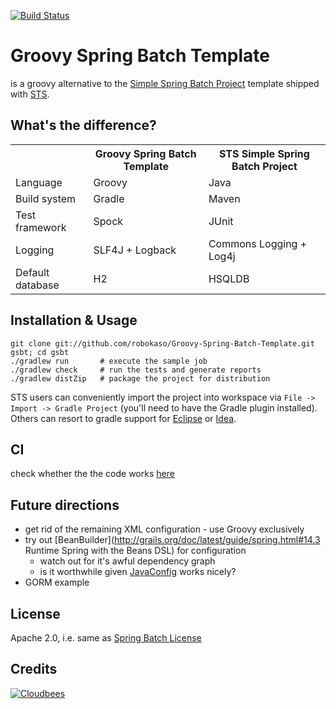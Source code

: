 [![Build Status](https://travis-ci.org/robokaso/Groovy-Spring-Batch-Template.png)](https://travis-ci.org/robokaso/Groovy-Spring-Batch-Template)

Groovy Spring Batch Template
============================

is a groovy alternative to the [Simple Spring Batch Project](http://static.springsource.org/spring-batch/getting-started.html) 
template shipped with [STS](http://www.springsource.com/developer/sts).

	
What's the difference?
------------------

<table>
<th></th><th>Groovy Spring Batch Template</th> <th>STS Simple Spring Batch Project</th>
<tr> <td>Language</td>			<td>Groovy</td> 	<td>Java</td> 	</tr>
<tr> <td>Build system</td>		<td>Gradle</td>		<td>Maven</td> 	</tr>
<tr> <td>Test framework</td>	<td>Spock</td>		<td>JUnit</td> 	</tr>
<tr> <td>Logging </td>			<td>SLF4J + Logback</td>		<td>Commons Logging + Log4j</td>	</tr>
<tr> <td>Default database</td>	<td>H2</td>			<td>HSQLDB</td>	</tr>
</tr>
</table>


Installation & Usage
--------------------

	git clone git://github.com/robokaso/Groovy-Spring-Batch-Template.git gsbt; cd gsbt
	./gradlew run 		# execute the sample job
	./gradlew check 	# run the tests and generate reports
	./gradlew distZip 	# package the project for distribution 
	
STS users can conveniently import the project into workspace via `File -> Import -> Gradle Project` (you'll need to have the Gradle plugin installed).
Others can resort to gradle support for [Eclipse](http://gradle.org/docs/current/userguide/eclipse_plugin.html) or [Idea](http://gradle.org/docs/current/userguide/idea_plugin.html).

CI
----

check whether the the code works [here](https://robokasofoss.ci.cloudbees.com/job/groovy-spring-batch-template/)


Future directions
-----------------

* get rid of the remaining XML configuration - use Groovy exclusively
* try out [BeanBuilder](http://grails.org/doc/latest/guide/spring.html#14.3 Runtime Spring with the Beans DSL) for configuration
	* watch out for it's awful dependency graph
	* is it worthwhile given [JavaConfig](http://static.springsource.org/spring/docs/3.1.x/spring-framework-reference/html/beans.html#beans-java) works nicely? 
* GORM example
	
	

License
--------

Apache 2.0, i.e. same as [Spring Batch License](http://static.springsource.org/spring-batch/license.html)


Credits
-------
[<img src="http://web-static-cloudfront.s3.amazonaws.com/images/badges/BuiltOnDEV.png" alt="Cloudbees"/>](http://www.cloudbees.com/foss)